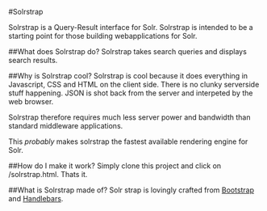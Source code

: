 #Solrstrap

Solrstrap is a Query-Result interface for Solr. Solrstrap is intended to be a starting point for those building webapplications for Solr.

##What does Solrstrap do?
Solrstrap takes search queries and displays search results.

##Why is Solrstrap cool?
Solrstrap is cool because it does everything in Javascript, CSS and HTML on the client side. There is no clunky serverside stuff happening. JSON is shot back from the server and interpeted by the web browser.

Solrstrap therefore requires much less server power and bandwidth than standard middleware applications.

This _probably_ makes solrstrap the fastest available rendering engine for Solr.

##How do I make it work?
Simply clone this project and click on /solrstrap.html. Thats it.

##What is Solrstrap made of?
Solr strap is lovingly crafted from [Bootstrap](http://twitter.github.com/bootstrap/) and [Handlebars](http://handlebarsjs.com).
